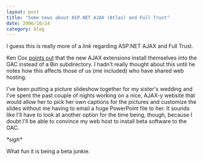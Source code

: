 ```yaml
---
layout: post
title: "Some news about ASP.NET AJAX (Atlas) and Full Trust"
date: 2006/10/24
category: blog
---
```


I guess this is really more of a _link_ regarding ASP.NET AJAX and Full Trust. 

Ken Cox [points out](http://weblogs.asp.net/kencox/archive/2006/10/21/Full-Trust-Strikes-Again.aspx) that the new AJAX extensions install themselves into the GAC instead of a Bin subdirectory. I hadn't really thought about this until he notes how this affects those of us (me included) who have shared web hosting.

I've been putting a picture slideshow together for my sister's wedding and I've spent the past couple of nights working on a nice, AJAX-y website that would allow her to pick her own captions for the pictures and customize the slides without me having to email a huge PowerPoint file to her. It sounds like I'll have to look at another option for the time being, though, because I doubt I'll be able to convince my web host to install beta software to the GAC. 

_\*sigh\*_

What fun it is being a beta junkie.

